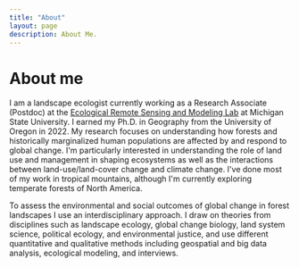 ```yaml
---
title: "About"
layout: page
description: About Me.
---
```


# About me

I am a landscape ecologist currently working as a Research Associate (Postdoc) at the [Ecological Remote Sensing and Modeling Lab](https://www.ersamlab.com/) at Michigan State University. I earned my Ph.D. in Geography from the University of Oregon in 2022.
My research focuses on understanding how forests and historically marginalized human populations are affected by and respond to global change. I'm particularly interested in understanding the role of land use and management in shaping ecosystems as well as the interactions between land-use/land-cover change and climate change. I've done most of my work in tropical mountains, although I'm currently exploring temperate forests of North America.  

To assess the environmental and social outcomes of global change in forest landscapes I use an interdisciplinary approach. I draw on theories from disciplines such as landscape ecology, global change biology, land system science, political ecology, and environmental justice, and use different quantitative and qualitative methods including geospatial and big data analysis, ecological modeling, and interviews. 
